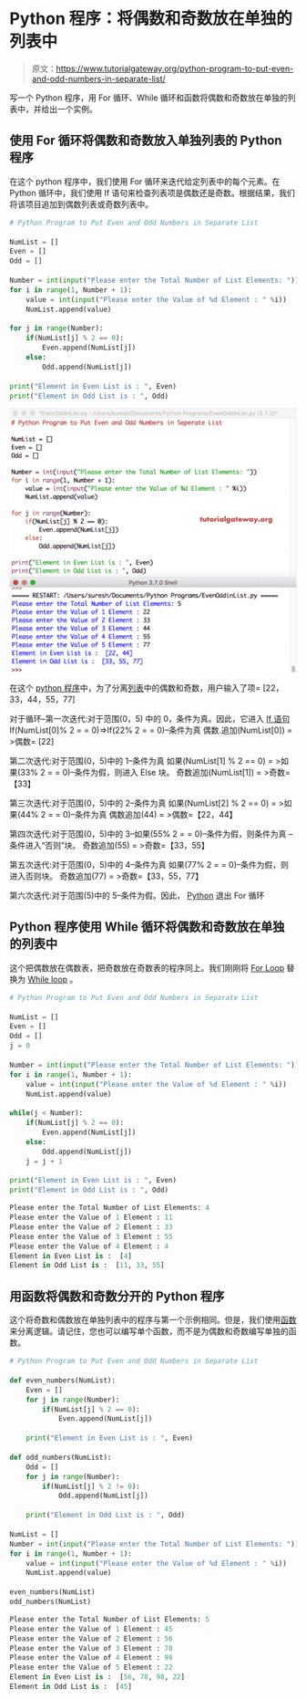 # Python 程序：将偶数和奇数放在单独的列表中

> 原文：<https://www.tutorialgateway.org/python-program-to-put-even-and-odd-numbers-in-separate-list/>

写一个 Python 程序，用 For 循环、While 循环和函数将偶数和奇数放在单独的列表中，并给出一个实例。

## 使用 For 循环将偶数和奇数放入单独列表的 Python 程序

在这个 python 程序中，我们使用 For 循环来迭代给定列表中的每个元素。在 Python 循环中，我们使用 If 语句来检查列表项是偶数还是奇数。根据结果，我们将该项目追加到偶数列表或奇数列表中。

```py
# Python Program to Put Even and Odd Numbers in Separate List

NumList = []
Even = []
Odd = []

Number = int(input("Please enter the Total Number of List Elements: "))
for i in range(1, Number + 1):
    value = int(input("Please enter the Value of %d Element : " %i))
    NumList.append(value)

for j in range(Number):
    if(NumList[j] % 2 == 0):
        Even.append(NumList[j])
    else:
        Odd.append(NumList[j])

print("Element in Even List is : ", Even)
print("Element in Odd List is : ", Odd)
```

![Python Program to Put Even and Odd Numbers in Separate List 1](img/6f3d35957cf3edfd96b651677b86a94b.png)

在这个 [python 程序](https://www.tutorialgateway.org/python-programming-examples/)中，为了分离[列表](https://www.tutorialgateway.org/python-list/)中的偶数和奇数，用户输入了项= [22，33，44，55，77]

对于循环–第一次迭代:对于范围(0，5)
中的 0，条件为真。因此，它进入 [If 语句](https://www.tutorialgateway.org/python-if-statement/)
If(NumList[0]% 2 = = 0)=>If(22% 2 = = 0)–条件为真
偶数.追加(NumList[0]) = >偶数= [22]

第二次迭代:对于范围(0，5)中的 1–条件为真
如果(NumList[1] % 2 == 0) = >如果(33% 2 = = 0)–条件为假，则进入 Else 块。
奇数追加(NumList[1]) = >奇数=【33】

第三次迭代:对于范围(0，5)中的 2–条件为真
如果(NumList[2] % 2 == 0) = >如果(44% 2 = = 0)–条件为真
偶数追加(44) = >偶数=【22，44】

第四次迭代:对于范围(0，5)中的 3–如果(55% 2 = = 0)–条件为假，则条件为真
–条件进入“否则”块。
奇数追加(55) = >奇数=【33，55】

第五次迭代:对于范围(0，5)中的 4–条件为真
如果(77% 2 = = 0)–条件为假，则进入否则块。
奇数追加(77) = >奇数=【33，55，77】

第六次迭代:对于范围(5)中的 5–条件为假。因此， [Python](https://www.tutorialgateway.org/python-tutorial/) 退出 For 循环

## Python 程序使用 While 循环将偶数和奇数放在单独的列表中

这个把偶数放在偶数表，把奇数放在奇数表的程序同上。我们刚刚将 [For Loop](https://www.tutorialgateway.org/python-for-loop/) 替换为 [While loop](https://www.tutorialgateway.org/python-while-loop/) 。

```py
# Python Program to Put Even and Odd Numbers in Separate List

NumList = []
Even = []
Odd = []
j = 0

Number = int(input("Please enter the Total Number of List Elements: "))
for i in range(1, Number + 1):
    value = int(input("Please enter the Value of %d Element : " %i))
    NumList.append(value)

while(j < Number):
    if(NumList[j] % 2 == 0):
        Even.append(NumList[j])
    else:
        Odd.append(NumList[j])
    j = j + 1

print("Element in Even List is : ", Even)
print("Element in Odd List is : ", Odd)
```

```py
Please enter the Total Number of List Elements: 4
Please enter the Value of 1 Element : 11
Please enter the Value of 2 Element : 33
Please enter the Value of 3 Element : 55
Please enter the Value of 4 Element : 4
Element in Even List is :  [4]
Element in Odd List is :  [11, 33, 55]
```

## 用函数将偶数和奇数分开的 Python 程序

这个将奇数和偶数放在单独列表中的程序与第一个示例相同。但是，我们使用[函数](https://www.tutorialgateway.org/functions-in-python/)来分离逻辑。请记住，您也可以编写单个函数，而不是为偶数和奇数编写单独的函数。

```py
# Python Program to Put Even and Odd Numbers in Separate List

def even_numbers(NumList):
    Even = []
    for j in range(Number):
        if(NumList[j] % 2 == 0):
            Even.append(NumList[j])

    print("Element in Even List is : ", Even)

def odd_numbers(NumList):
    Odd = []
    for j in range(Number):
        if(NumList[j] % 2 != 0):
            Odd.append(NumList[j])

    print("Element in Odd List is : ", Odd)

NumList = []
Number = int(input("Please enter the Total Number of List Elements: "))
for i in range(1, Number + 1):
    value = int(input("Please enter the Value of %d Element : " %i))
    NumList.append(value)

even_numbers(NumList)
odd_numbers(NumList)
```

```py
Please enter the Total Number of List Elements: 5
Please enter the Value of 1 Element : 45
Please enter the Value of 2 Element : 56
Please enter the Value of 3 Element : 78
Please enter the Value of 4 Element : 98
Please enter the Value of 5 Element : 22
Element in Even List is :  [56, 78, 98, 22]
Element in Odd List is :  [45]
```